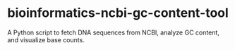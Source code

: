 # bioinformatics-ncbi-gc-content-tool
A Python script to fetch DNA sequences from NCBI, analyze GC content, and visualize base counts.

